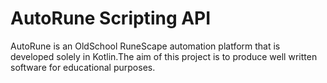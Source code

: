 # AutoRune Scripting API

AutoRune is an OldSchool RuneScape automation platform that is developed solely in Kotlin.The aim of this project is to produce well written software for educational purposes.
